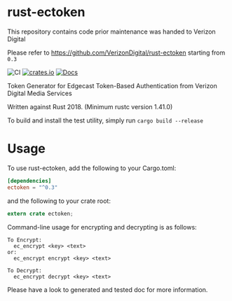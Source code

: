# rust-ectoken

This repository contains code prior maintenance was handed to Verizon Digital

Please refer to https://github.com/VerizonDigital/rust-ectoken starting from `0.3`

![CI](https://github.com/deezer/rust-ectoken/workflows/CI/badge.svg)
[![crates.io](https://img.shields.io/crates/v/ectoken.svg)](https://crates.io/crates/ectoken)
[![Docs](https://docs.rs/ectoken/badge.svg)](https://docs.rs/ec_token)

Token Generator for Edgecast Token-Based Authentication from Verizon Digital Media Services

Written against Rust 2018. (Minimum rustc version 1.41.0)

To build and install the test utility, simply run `cargo build --release`

# Usage
To use rust-ectoken, add the following to your Cargo.toml:

```toml
[dependencies]
ectoken = "^0.3"
```

and the following to your crate root:

```rust
extern crate ectoken;
```

Command-line usage for encrypting and decrypting is as follows:

```
To Encrypt:
  ec_encrypt <key> <text>
or:
  ec_encrypt encrypt <key> <text>

To Decrypt:
  ec_encrypt decrypt <key> <text>
```

Please have a look to generated and tested doc for more information.

